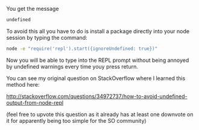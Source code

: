 You get the message
```sh
undefined
```

To avoid this all you have to do is install a package directly into your node session by typing the command:

```sh
node -e "require('repl').start({ignoreUndefined: true})"
```

Now you will be able to type into the REPL prompt without being annoyed by undefined warnings every time youy press return.

You can see my original question on StackOverflow where I learned this method here:

http://stackoverflow.com/questions/34972737/how-to-avoid-undefined-output-from-node-repl

(feel free to upvote this question as it already has at least one downvote on it for apparently being too simple for the SO community)